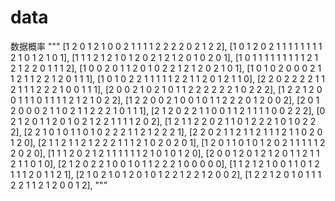 # data
数据概率
"""
[1	2	0	1	2	1	0	0	2	1	1	1	1	2	2	2	2	0	2	1	2	2],
[1	0	1	2	0	2	1	1	1	1	1	1	1	1	2	1	0	1	2	1	0	1],
[1	1	1	2	1	2	1	0	1	2	0	2	1	2	1	2	0	1	0	2	0	1],
[1	0	1	1	1	1	1	1	1	1	1	2	1	2	1	2	2	0	1	1	1	2],
[1	0	0	2	0	1	1	2	0	1	0	2	2	1	2	1	2	0	2	1	0	1],
[1	0	1	0	2	0	0	0	2	1	1	2	1	1	2	2	1	2	0	1	1	1],
[1	0	1	0	2	2	1	1	1	1	1	2	2	1	1	2	0	1	2	1	1	0],
[2	2	0	2	2	2	2	1	1	2	1	1	1	2	2	2	1	0	0	1	1	1],
[2	0	0	2	1	0	2	1	0	1	1	2	2	2	2	2	2	1	0	2	2	2],
[1	2	2	1	2	0	0	1	1	1	0	1	1	1	1	2	1	2	1	0	2	2],
[1	2	2	0	0	2	1	0	0	1	0	1	1	2	2	2	0	1	2	0	0	2],
[2	0	1	2	0	0	0	2	1	1	0	2	1	1	2	2	2	1	0	1	1	1],
[2	1	2	0	2	2	1	1	0	0	1	1	2	1	1	1	1	0	0	2	2	2],
[0	2	1	2	0	1	1	2	0	1	0	2	1	2	2	1	1	1	1	2	0	2],
[1	2	1	1	2	2	0	2	1	1	0	1	2	2	2	1	0	1	0	2	2	2],
[2	2	1	0	1	0	1	1	0	1	0	2	2	2	1	1	2	1	2	2	2	1],
[2	2	0	2	1	1	2	1	1	2	1	1	1	2	1	1	0	2	0	1	2	0],
[2	1	1	2	1	1	2	1	2	2	2	1	1	1	2	1	0	2	0	2	0	1],
[1	2	0	1	1	0	1	0	1	2	0	2	1	1	1	1	1	2	2	0	2	0],
[1	1	1	2	0	2	1	2	1	1	1	1	1	1	2	1	0	1	0	1	2	0],
[2	0	0	1	2	0	1	2	1	2	0	1	1	2	1	1	2	1	1	0	1	0],
[2	1	2	0	2	2	1	0	0	1	0	1	1	2	2	2	1	0	0	0	0	0],
[1	1	2	1	2	1	0	0	1	1	0	1	2	1	1	1	2	0	1	1	2	1],
[2	1	0	2	1	0	1	2	0	1	0	1	2	2	1	2	2	1	2	0	0	2],
[1	2	2	1	2	0	1	0	1	1	1	2	2	1	1	2	1	2	0	0	1	2],
"""


